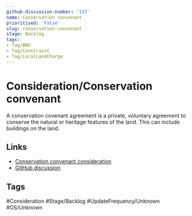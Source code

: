 ```yaml
---
github-discussion-number: '137'
name: Conservation convenant
prioritised: 'False'
slug: conservation-convenant
stage: Backlog
tags:
- Tag/BNG
- Tag/Constraint
- Tag/LocalLandCharge
---
```


# Consideration/Conservation convenant

A conservation covenant agreement is a private, voluntary agreement to conserve the natural or heritage features of the land. This can include buildings on the land.

## Links

* [Conservation convenant consideration](https://design.planning.data.gov.uk/planning-consideration/conservation-convenant)
* [GitHub discussion](https://github.com/digital-land/data-standards-backlog/discussions/137)

## Tags

#Consideration #Stage/Backlog #UpdateFrequency/Unknown #OS/Unknown